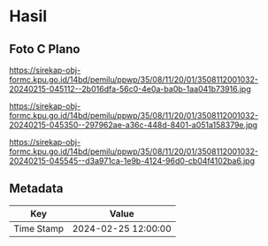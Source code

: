 # Hasil

## Foto C Plano

https://sirekap-obj-formc.kpu.go.id/14bd/pemilu/ppwp/35/08/11/20/01/3508112001032-20240215-045112--2b016dfa-56c0-4e0a-ba0b-1aa041b73916.jpg

https://sirekap-obj-formc.kpu.go.id/14bd/pemilu/ppwp/35/08/11/20/01/3508112001032-20240215-045350--297962ae-a36c-448d-8401-a051a158379e.jpg

https://sirekap-obj-formc.kpu.go.id/14bd/pemilu/ppwp/35/08/11/20/01/3508112001032-20240215-045545--d3a971ca-1e9b-4124-96d0-cb04f4102ba6.jpg


## Metadata

| Key        | Value               |
| ---------- | ------------------- |
| Time Stamp | 2024-02-25 12:00:00 |



